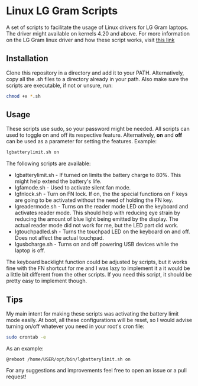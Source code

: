 # Linux LG Gram Scripts
A set of scripts to facilitate the usage of Linux drivers for LG Gram laptops. The driver might available on kernels 4.20 and above.
For more information on the LG Gram linux driver and how these script works, visit [this link](https://www.kernel.org/doc/html/latest/admin-guide/laptops/lg-laptop.html)

## Installation
Clone this repository in a directory and add it to your PATH. Alternatively, copy all the .sh files to a directory already in your path. Also make sure the scripts are executable, if not or unsure, run:

```sh
chmod +x *.sh
```
## Usage
These scripts use sudo, so your password might be needed.
All scripts can used to toggle on and off its respective feature. Alternatively, **on** and **off** can be used as a parameter for setting the features.
Example:

```sh
lgbatterylimit.sh on
```

The following scripts are available:
* lgbatterylimit.sh - If turned on limits the battery charge to 80%. This might help extend the battery's life.
* lgfamode.sh - Used to activate silent fan mode.
* lgfnlock.sh - Turn on FN lock. If on, the the special functions on F keys are going to be activated without the need of holding the FN key.
* lgreadermode.sh - Turns on the reader mode LED on the keyboard and activates reader mode. This should help with reducing eye strain by reducing the amount of blue light being emitted by the display. The actual reader mode did not work for me, but the LED part did work.
* lgtouchpadled.sh - Turns the touchpad LED on the keyboard on and off. Does not affect the actual touchpad.
* lgusbcharge.sh - Turns on and off powering USB devices while the laptop is off.

The keyboard backlight function could be adjusted by scripts, but it works fine with the FN shortcut for me and I was lazy to implement it a it would be a little bit different from the other scripts. If you need this script, it should be pretty easy to implement though.

## Tips
My main intent for making these scripts was activating the battery limit mode easily. At boot, all these configurations will be reset, so I would advise turning on/off whatever you need in your root's cron file:

```sh
sudo crontab -e
```

As an example:

```
@reboot /home/USER/opt/bin/lgbatterylimit.sh on
```


For any suggestions and improvements feel free to open an issue or a pull request!